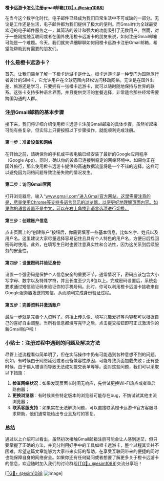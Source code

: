 **橙卡远游卡怎么注册gmail邮箱[[TG💪+ @esim1088](https://t.me/s/esim1088)]**

在当今这个数字化时代，电子邮件已经成为我们日常生活中不可或缺的一部分。无论是工作还是生活，电子邮件都为我们提供了极大的便利。而Gmail作为全球最受欢迎的电子邮件服务之一，其简洁的设计和强大的功能吸引了无数用户。然而，对于一些刚接触互联网或者在国外使用橙卡远游卡的朋友来说，如何注册Gmail邮箱可能是一个难题。今天，我们就来详细聊聊如何用橙卡远游卡注册Gmail邮箱，希望能帮助到有需要的朋友们。

### 什么是橙卡远游卡？

首先，让我们简单了解一下橙卡远游卡是什么。橙卡远游卡是一种专门为国际旅行者设计的SIM卡，它允许用户在全球范围内轻松访问移动网络。无论是在国外出差、旅游还是学习，只要拥有一张橙卡远游卡，就可以随时随地保持与世界的联系。这张卡支持多种语言界面，并且提供灵活的套餐选择，非常适合那些经常需要跨国沟通的人群。

### 注册Gmail邮箱的基本步骤

接下来，我们将详细介绍使用橙卡远游卡注册Gmail邮箱的具体步骤。虽然听起来可能有些复杂，但实际上只要按照以下步骤操作，就能顺利完成注册。

#### 第一步：准备设备和网络

在开始之前，请确保你的手机或平板电脑已经安装了最新的Google应用程序（Google App）。同时，确认你的设备已连接到稳定的网络环境中。如果你正在国外旅行，那么使用橙卡远游卡提供的高速数据流量将是一个不错的选择。这样可以避免因为网络问题导致注册失败的情况发生。

#### 第二步：访问Gmail官网

打开浏览器后，输入“www.gmail.com”进入Gmail官方网站。这里需要注意的是，尽量使用Chrome等支持多语言显示的浏览器，以便更好地理解页面内容。如果你的语言设置不是中文，可以在右上角找到语言选项进行切换。

#### 第三步：创建账户信息

点击页面上的“创建账户”按钮后，你需要填写一些基本信息，比如名字、姓氏以及用户名。这里建议大家尽量选择容易记住且具有个人特色的用户名，方便日后找回密码时使用。此外，在填写生日时也要注意真实性和合法性，因为这关系到后续服务的安全性。

#### 第四步：设置密码并验证身份

设置一个强密码是保护个人信息安全的重要环节。通常情况下，密码应该包含大小写字母、数字以及特殊字符，并且长度至少为8位以上。完成密码设置后，系统会要求通过短信验证码来验证你的手机号码。此时，你可以利用橙卡远游卡接收来自Google服务器发送的短信，从而顺利完成身份验证过程。

#### 第五步：完善资料并激活账户

最后一步就是完善个人资料了。包括上传头像、填写兴趣爱好等内容都可以根据自己的喜好自由调整。当所有信息都填写完毕之后，点击提交按钮即可正式激活你的新Gmail账户啦！

### 小贴士：注册过程中遇到的问题及解决方法

尽管上述流程看似简单明了，但在实际操作中仍有可能遇到各种意想不到的问题。例如，有时候由于网络延迟或者设备兼容性原因，可能导致页面加载失败；还有些时候，由于输入错误而导致无法成功提交表单等等。面对这些问题，我们可以采取以下措施：

1. **检查网络状况**：如果发现页面长时间无响应，先尝试更换Wi-Fi热点或者重启路由器；
2. **更换浏览器**：有时候某些特定版本的浏览器可能存在bug，不妨试试其他主流浏览器；
3. **联系客服支持**：如果实在无法解决问题，可以直接联系橙卡远游卡官方客服寻求帮助，他们通常能给出专业且及时的答复。

### 总结

通过以上介绍可以看出，虽然初次接触Gmail邮箱注册可能会让人感到迷茫，但只要掌握了正确的方法，并充分利用好手中的工具如橙卡远游卡，整个过程其实并不困难。希望这篇文章能够为大家带来实际的帮助，在享受互联网带来的便捷的同时也能保障自身的网络安全。如果你还有任何疑问或者想要了解更多关于橙卡远游卡的信息，欢迎随时加入我们的讨论群组[[TG💪+ @esim1088](https://t.me/s/esim1088)]交流分享哦！

[[TG💪+ @esim1088](https://t.me/s/esim1088) ![Image](https://i.postimg.cc/4NQfJmqS/Snipaste-2025-05-13-00-14-12.png)]